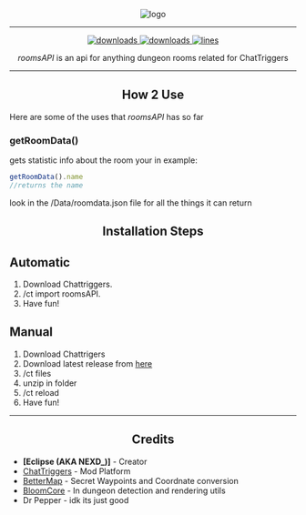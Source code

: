 
<p align="center">
  <img alt="logo" src="https://i.imgur.com/IonEmZR.png">
</p>

***
<p align="center">
  <a href="https://github.com/Eclipse-5214/roomsAPI/releases" target="_blank">
    <img alt="downloads" src="https://img.shields.io/github/v/release/Eclipse-5214/roomsAPI?color=ad03fc&style=flat-square" />
  </a>
  <a href="https://github.com/Eclipse-5214/roomsAPI/releases" target="_blank">
    <img alt="downloads" src="https://img.shields.io/github/downloads/Eclipse-5214/roomsAPi/total?color=ad03fc&style=flat-square" />
  </a>
  <a href="https://github.com/Eclipse-5214/roomsAPI/">
    <img src="https://tokei.rs/b1/github/Eclipse-5214/roomsAPI?category=code&color=ad03fc&style=flat-square" alt="lines">
  </a>
</p>

<p align="center" id="description"><em>roomsAPI</em> is an api for anything dungeon rooms related for ChatTriggers</p>

---

<h2 align="center">How 2 Use</h2>

<p>Here are some of the uses that <em>roomsAPI</em> has so far</p>

### **getRoomData()**
gets statistic info about the room your in
example:
```js
getRoomData().name
//returns the name
```
look in the /Data/roomdata.json file for all the things it can return

<h2 align="center">Installation Steps</h2>

## **Automatic**
1. Download Chattriggers.  
2. /ct import roomsAPI.  
3. Have fun!

## **Manual**
1. Download Chattrigers
2. Download latest release from [here](https://github.com/Eclipse-5214/roomsAPI/releases)
3. /ct files
4. unzip in folder
5. /ct reload
6. Have fun!
   
---

<h2 align="center">Credits</h2>

- **[Eclipse (AKA NEXD_)]** - Creator 
- [ChatTriggers](https://www.chattriggers.com/) - Mod Platform
- [BetterMap](https://github.com/BetterMap/BetterMap/) - Secret Waypoints and Coordnate conversion
- [BloomCore](https://www.chattriggers.com/modules/v/BloomCore/) - In dungeon detection and rendering utils
- Dr Pepper - idk its just good
